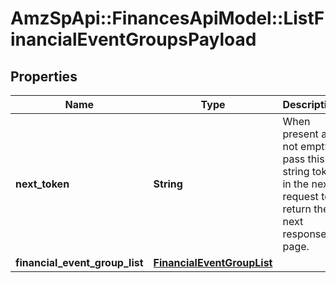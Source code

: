 # AmzSpApi::FinancesApiModel::ListFinancialEventGroupsPayload

## Properties
Name | Type | Description | Notes
------------ | ------------- | ------------- | -------------
**next_token** | **String** | When present and not empty, pass this string token in the next request to return the next response page. | [optional] 
**financial_event_group_list** | [**FinancialEventGroupList**](FinancialEventGroupList.md) |  | [optional] 

